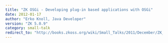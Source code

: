 ```yaml
---
title: "ZK OSGi - Developing plug-in based applications with OSGi"
date: 2012-01-17
author: "Erko Knoll, Java Developer"
version: "ZK 5.0.9"
category: small-talk
redirect_to: "http://books.zkoss.org/wiki/Small_Talks/2011/December/ZK_OSGi_-_Developing_plug-in_based_applications_with_OSGi"
---
```


